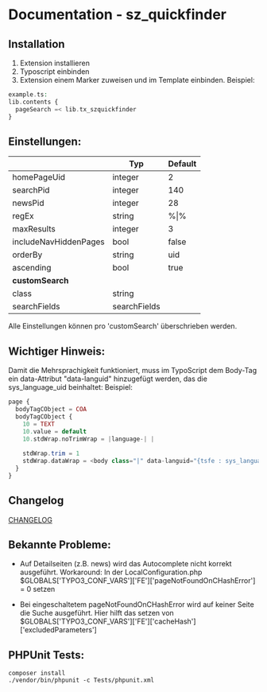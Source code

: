 # Documentation - sz_quickfinder

## Installation

1. Extension installieren
2. Typoscript einbinden
3. Extension einem Marker zuweisen und im Template einbinden. Beispiel:

```PHP
example.ts:
lib.contents {
  pageSearch =< lib.tx_szquickfinder
}
```

## Einstellungen:

|                                       | Typ                                   | Default                               |
| ------------------------------------- | ------------------------------------- | ------------------------------------- | 
| homePageUid                           | integer                               | 2                                     |
| searchPid                             | integer                               | 140                                   |
| newsPid                               | integer                               | 28                                    |
| regEx                                 | string                                | %\|%                                  |
| maxResults                            | integer                               | 3                                     |
| includeNavHiddenPages                 | bool                                  | false                                 |
| orderBy                               | string                                | uid                                   |
| ascending                             | bool                                  | true                                  |
| **customSearch**                      |                                       |                                       |
| class                                 | string                                |                                       |
| searchFields                          | searchFields                          |                                       |
Alle Einstellungen können pro 'customSearch' überschrieben werden.

## Wichtiger Hinweis:

Damit die Mehrsprachigkeit funktioniert, muss im TypoScript dem Body-Tag ein data-Attribut "data-languid" hinzugefügt werden, das die sys_language_uid beinhaltet: Beispiel:

```PHP
page {
  bodyTagCObject = COA
  bodyTagCObject {
    10 = TEXT
    10.value = default
    10.stdWrap.noTrimWrap = |language-| |
    
    stdWrap.trim = 1
    stdWrap.dataWrap = <body class="|" data-languid="{tsfe : sys_language_uid}">
  }
}
```

## Changelog

[CHANGELOG](CHANGELOG.md)

## Bekannte Probleme:

* Auf Detailseiten (z.B. news) wird das Autocomplete nicht korrekt ausgeführt. Workaround: In der LocalConfiguration.php $GLOBALS['TYPO3_CONF_VARS']['FE']['pageNotFoundOnCHashError'] = 0 setzen

* Bei eingeschaltetem pageNotFoundOnCHashError wird auf keiner Seite die Suche ausgeführt. Hier hilft das setzen von $GLOBALS['TYPO3_CONF_VARS']['FE']['cacheHash']['excludedParameters'] 

## PHPUnit Tests:
```
composer install
./vendor/bin/phpunit -c Tests/phpunit.xml
```
